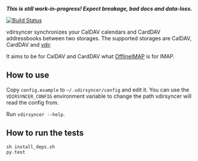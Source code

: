 ***This is still work-in-progress! Expect breakage, bad docs and data-loss.***

[![Build Status](https://travis-ci.org/untitaker/vdirsyncer.png?branch=master)](https://travis-ci.org/untitaker/vdirsyncer)

vdirsyncer synchronizes your CalDAV calendars and CardDAV addressbooks between
two storages. The supported storages are CalDAV, CardDAV and
[vdir](https://github.com/untitaker/vdir).

It aims to be for CalDAV and CardDAV what
[OfflineIMAP](http://offlineimap.org/) is for IMAP.

## How to use

Copy `config.example` to `~/.vdirsyncer/config` and edit it. You can use the
`VDIRSYNCER_CONFIG` environment variable to change the path vdirsyncer will
read the config from.

Run `vdirsyncer --help`.

## How to run the tests

    sh install_deps.sh
    py.test
